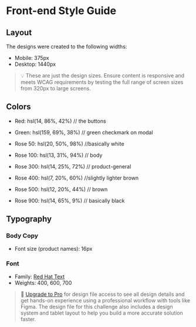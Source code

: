 # Front-end Style Guide

## Layout

The designs were created to the following widths:

- Mobile: 375px
- Desktop: 1440px

> 💡 These are just the design sizes. Ensure content is responsive and meets WCAG requirements by testing the full range of screen sizes from 320px to large screens.

## Colors

- Red: hsl(14, 86%, 42%) // the buttons
- Green: hsl(159, 69%, 38%) // green checkmark on modal

- Rose 50: hsl(20, 50%, 98%) //basically white
- Rose 100: hsl(13, 31%, 94%) // body
- Rose 300: hsl(14, 25%, 72%) // product-general
- Rose 400: hsl(7, 20%, 60%) //slightly lighter brown
- Rose 500: hsl(12, 20%, 44%) // brown
- Rose 900: hsl(14, 65%, 9%) // basically black

## Typography

### Body Copy

- Font size (product names): 16px

### Font

- Family: [Red Hat Text](https://fonts.google.com/specimen/Red+Hat+Text)
- Weights: 400, 600, 700

> 💎 [Upgrade to Pro](https://www.frontendmentor.io/pro?ref=style-guide) for design file access to see all design details and get hands-on experience using a professional workflow with tools like Figma. The design file for this challenge also includes a design system and tablet layout to help you build a more accurate solution faster.